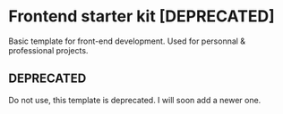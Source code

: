 # Frontend starter kit [DEPRECATED]

Basic template for front-end development.
Used for personnal & professional projects.

## DEPRECATED

Do not use, this template is deprecated. I will soon add a newer one.
